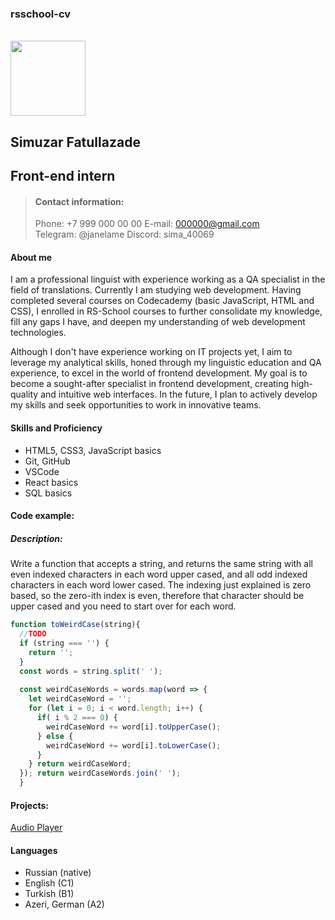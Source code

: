 ###  rsschool-cv
<br>
<img src="../rsschool-cv/images/63f3708a-7b23-4c5b-8efc-a973df6a9869.jpg" style="width:120px; height:120px;" /> 

## Simuzar Fatullazade

## Front-end intern

> #### Contact information:
> 
>  Phone: +7 999 000 00 00
>  E-mail: 000000@gmail.com  
>  Telegram: @janelame
>  Discord: sima_40069

#### About me

I am a professional linguist with experience working as a QA specialist in the field of translations. Currently I am studying web development. Having completed several courses on Codecademy (basic JavaScript, HTML and CSS), I enrolled in RS-School courses to further consolidate my knowledge, fill any gaps I have, and deepen my understanding of web development technologies.

Although I don't have experience working on IT projects yet, I aim to leverage my analytical skills, honed through my linguistic education and QA experience, to excel in the world of frontend development. My goal is to become a sought-after specialist in frontend development, creating high-quality and intuitive web interfaces. In the future, I plan to actively develop my skills and seek opportunities to work in innovative teams.

#### Skills and Proficiency
- HTML5, CSS3, JavaScript basics
- Git, GitHub
- VSCode
- React basics
- SQL basics

#### Code example:
##### Description:
Write a function that accepts a string, and returns the same string with all even indexed characters in each word upper cased, and all odd indexed characters in each word lower cased. The indexing just explained is zero based, so the zero-ith index is even, therefore that character should be upper cased and you need to start over for each word.

```javascript
function toWeirdCase(string){
  //TODO
  if (string === '') {
    return '';
  }
  const words = string.split(' ');
  
  const weirdCaseWords = words.map(word => {
    let weirdCaseWord = '';
    for (let i = 0; i < word.length; i++) {
      if( i % 2 === 0) {
        weirdCaseWord += word[i].toUpperCase();
      } else {
        weirdCaseWord += word[i].toLowerCase();
      }
    } return weirdCaseWord;
  }); return weirdCaseWords.join(' ');
  }

```
#### Projects:
[Audio Player](https://rolling-scopes-school.github.io/simuzar-JSFEPRESCHOOL2024Q2/audio-player/)

#### Languages
- Russian (native)
- English (C1)
- Turkish (B1)
- Azeri, German (A2)